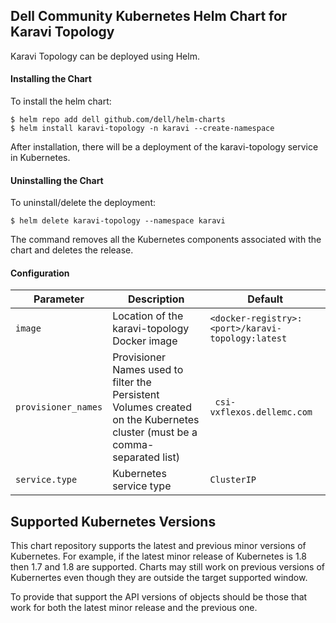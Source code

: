 <!--
Copyright (c) 2020 Dell Inc., or its subsidiaries. All Rights Reserved.

Licensed under the Apache License, Version 2.0 (the "License");
you may not use this file except in compliance with the License.
You may obtain a copy of the License at

    http://www.apache.org/licenses/LICENSE-2.0
-->


## Dell Community Kubernetes Helm Chart for Karavi Topology

Karavi Topology can be deployed using Helm.

#### Installing the Chart
To install the helm chart:
```console
$ helm repo add dell github.com/dell/helm-charts
$ helm install karavi-topology -n karavi --create-namespace
```
After installation, there will be a deployment of the karavi-topology service in Kubernetes.

#### Uninstalling the Chart
To uninstall/delete the deployment:
```console
$ helm delete karavi-topology --namespace karavi 
```
The command removes all the Kubernetes components associated with the chart and deletes the release.

#### Configuration

| Parameter                                 | Description                                   | Default                                                 |
|-------------------------------------------|-----------------------------------------------|---------------------------------------------------------|
| `image`                   | Location of the karavi-topology Docker image                                                                                                        | `<docker-registry>:<port>/karavi-topology:latest`|
| `provisioner_names`       | Provisioner Names used to filter the Persistent Volumes created on the Kubernetes cluster (must be a comma-separated list)    | ` csi-vxflexos.dellemc.com`                                                   |
| `service.type`            | Kubernetes service type	    | `ClusterIP`                                                   |

## Supported Kubernetes Versions

This chart repository supports the latest and previous minor versions of Kubernetes. For example, if the latest minor release of Kubernetes is 1.8 then 1.7 and 1.8 are supported. Charts may still work on previous versions of Kubernertes even though they are outside the target supported window.

To provide that support the API versions of objects should be those that work for both the latest minor release and the previous one.
